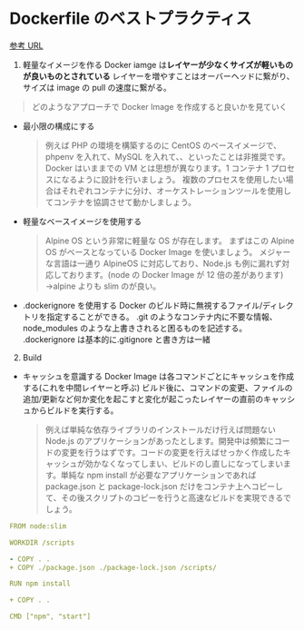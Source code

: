 # Dockerfile のベストプラクティス

[参考 URL](https://y-ohgi.com/introduction-docker/3_production/dockerfile/)

1. 軽量なイメージを作る
   Docker iamge は**レイヤーが少なくサイズが軽いものが良いものとされている**
   レイヤーを増やすことはオーバーヘッドに繋がり、サイズは image の pull の速度に繋がる。

> どのようなアプローチで Docker Image を作成すると良いかを見ていく

- 最小限の構成にする

  > 例えば PHP の環境を構築するのに CentOS のベースイメージで、phpenv を入れて、MySQL を入れて、、といったことは非推奨です。
  > Docker はいままでの VM とは思想が異なります。1 コンテナ 1 プロセスになるように設計を行いましょう。
  > 複数のプロセスを使用したい場合はそれぞれコンテナに分け、オーケストレーションツールを使用してコンテナを協調させて動かしましょう。

- 軽量なベースイメージを使用する

  > Alpine OS という非常に軽量な OS が存在します。
  > まずはこの Alpine OS がベースとなっている Docker Image を使いましょう。
  > メジャーな言語は一通り AlpineOS に対応しており、Node.js も例に漏れず対応しております。(node の Docker Image が 12 倍の差があります)
  > →alpine よりも slim のが良い。

- .dockerignore を使用する
  Docker のビルド時に無視するファイル/ディレクトリを指定することができる。
  .git のようなコンテナ内に不要な情報、node_modules のような上書きされると困るものを記述する。
  .dockerignore は基本的に.gitignore と書き方は一緒

2. Build

- キャッシュを意識する
  Docker Image は各コマンドごとにキャッシュを作成する(これを中間レイヤーと呼ぶ)
  ビルド後に、コマンドの変更、ファイルの追加/更新など何か変化を起こすと変化が起こったレイヤーの直前のキャッシュからビルドを実行する。
  > 例えば単純な依存ライブラリのインストールだけ行えば問題ない Node.js のアプリケーションがあったとします。開発中は頻繁にコードの変更を行うはずです。コードの変更を行えばせっかく作成したキャッシュが効かなくなってしまい、ビルドのし直しになってしまいます。単純な npm install が必要なアプリケーションであれば package.json と package-lock.json だけをコンテナ上へコピーして、その後スクリプトのコピーを行うと高速なビルドを実現できるでしょう。

```yml
FROM node:slim

WORKDIR /scripts

- COPY . .
+ COPY ./package.json ./package-lock.json /scripts/

RUN npm install

+ COPY . .

CMD ["npm", "start"]
```
